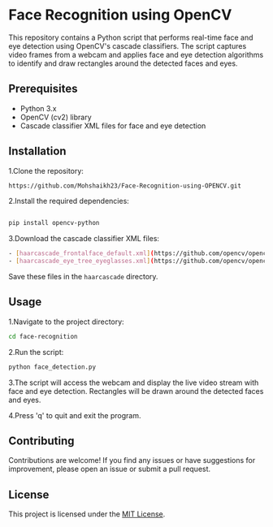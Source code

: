 # Face Recognition using OpenCV

This repository contains a Python script that performs real-time face and eye detection using OpenCV's cascade classifiers. The script captures video frames from a webcam and applies face and eye detection algorithms to identify and draw rectangles around the detected faces and eyes.

## Prerequisites

- Python 3.x
- OpenCV (cv2) library
- Cascade classifier XML files for face and eye detection

## Installation

1.Clone the repository:

```bash
https://github.com/Mohshaikh23/Face-Recognition-using-OPENCV.git
```

2.Install the required dependencies:

```bash

pip install opencv-python
```

3.Download the cascade classifier XML files:

```bash
- [haarcascade_frontalface_default.xml](https://github.com/opencv/opencv/blob/master/data/haarcascades/haarcascade_frontalface_default.xml)
- [haarcascade_eye_tree_eyeglasses.xml](https://github.com/opencv/opencv/blob/master/data/haarcascades/haarcascade_eye_tree_eyeglasses.xml)
```

Save these files in the `haarcascade` directory.

## Usage

1.Navigate to the project directory:

```bash
cd face-recognition
```

2.Run the script:

```bash
python face_detection.py
```

3.The script will access the webcam and display the live video stream with face and eye detection. Rectangles will be drawn around the detected faces and eyes.

4.Press 'q' to quit and exit the program.

## Contributing

Contributions are welcome! If you find any issues or have suggestions for improvement, please open an issue or submit a pull request.

## License

This project is licensed under the [MIT License](https://opensource.org/licenses/MIT).
